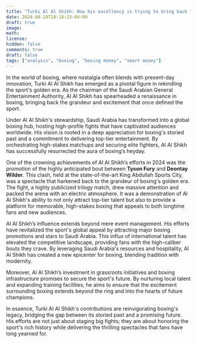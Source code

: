 ```yaml
---
title: "Turki Al Al Shikh: How his excellency is trying to bring back lost glory"
date: 2024-08-10T20:18:23-04:00
draft: true
image:
math:
license:
hidden: false
comments: true
draft: false
tags: ["analysis", "boxing", "boxing money", "smart money"]
---
```

In the world of boxing, where nostalgia often blends with present-day innovation, Turki Al Al Shikh has emerged as a pivotal figure in rekindling the sport's golden era. As the chairman of the Saudi Arabian General Entertainment Authority, Al Al Shikh has spearheaded a renaissance in boxing, bringing back the grandeur and excitement that once defined the sport.

Under Al Al Shikh's stewardship, Saudi Arabia has transformed into a global boxing hub, hosting high-profile fights that have captivated audiences worldwide. His vision is rooted in a deep appreciation for boxing's storied past and a commitment to delivering top-tier entertainment. By orchestrating high-stakes matchups and securing elite fighters, Al Al Shikh has successfully resurrected the aura of boxing’s heyday.

One of the crowning achievements of Al Al Shikh’s efforts in 2024 was the promotion of the highly anticipated bout between **Tyson Fury** and **Deontay Wilder**. This clash, held at the state-of-the-art King Abdullah Sports City, was a spectacle that harkened back to the grandeur of boxing's golden era. The fight, a highly publicized trilogy match, drew massive attention and packed the arena with an electric atmosphere. It was a demonstration of Al Al Shikh's ability to not only attract top-tier talent but also to provide a platform for memorable, high-stakes boxing that appeals to both longtime fans and new audiences.

Al Al Shikh’s influence extends beyond mere event management. His efforts have revitalized the sport's global appeal by attracting major boxing promotions and stars to Saudi Arabia. This influx of international talent has elevated the competitive landscape, providing fans with the high-caliber bouts they crave. By leveraging Saudi Arabia's resources and hospitality, Al Al Shikh has created a new epicenter for boxing, blending tradition with modernity.

Moreover, Al Al Shikh’s investment in grassroots initiatives and boxing infrastructure promises to secure the sport's future. By nurturing local talent and expanding training facilities, he aims to ensure that the excitement surrounding boxing extends beyond the ring and into the hearts of future champions.

In essence, Turki Al Al Shikh's contributions are reinvigorating boxing's legacy, bridging the gap between its storied past and a promising future. His efforts are not just about staging big fights; they are about honoring the sport's rich history while delivering the thrilling spectacles that fans have long yearned for.

